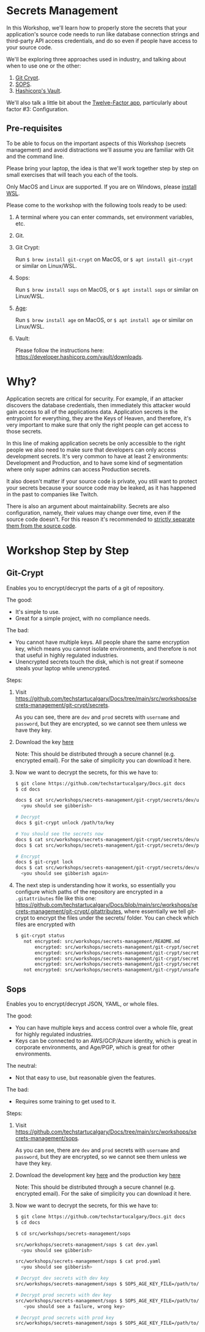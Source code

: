 # Secrets Management

In this Workshop, we'll learn how to properly store the secrets
that your application's source code needs to run
like database connection strings and third-party API access credentials,
and do so even if people have access to your source code.

We'll be exploring three approaches used in industry,
and talking about when to use one or the other:

1. [Git Crypt](https://github.com/AGWA/git-crypt).
2. [SOPS](https://github.com/mozilla/sops).
3. [Hashicorp's Vault](https://www.hashicorp.com/products/vault).

We'll also talk a little bit about the [Twelve-Factor app](https://12factor.net/),
particularly about factor #3: Configuration.

## Pre-requisites

To be able to focus on the important aspects of this Workshop (secrets management)
and avoid distractions we'll assume you are familiar with Git
and the command line.

Please bring your laptop,
the idea is that we'll work together step by step on small exercises
that will teach you each of the tools.

Only MacOS and Linux are supported.
If you are on Windows,
please [install WSL](https://learn.microsoft.com/en-us/windows/wsl/install).

Please come to the workshop with the following tools ready to be used:

1. A terminal where you can enter commands, set environment variables, etc.
1. Git.
1. Git Crypt:

   Run `$ brew install git-crypt` on MacOS,
   or `$ apt install git-crypt` or similar on Linux/WSL.

1. Sops:

   Run `$ brew install sops` on MacOS,
   or `$ apt install sops` or similar on Linux/WSL.

1. [Age](https://github.com/FiloSottile/age):

   Run `$ brew install age` on MacOS,
   or `$ apt install age` or similar on Linux/WSL.

1. Vault:

   Please follow the instructions here:
   <https://developer.hashicorp.com/vault/downloads>.

# Why?

Application secrets are critical for security.
For example, if an attacker discovers the database credentials,
then immediately this attacker would gain access to all of the applications data.
Application secrets is the entrypoint for everything, they are the Keys of Heaven,
and therefore, it's very important to make sure
that only the right people can get access to those secrets.

In this line of making application secrets be only accessible to the right people
we also need to make sure that developers can only access development secrets.
It's very common to have at least 2 environments: Development and Production,
and to have some kind of segmentation where only super admins can access Production secrets.

It also doesn't matter if your source code is private,
you still want to protect your secrets because your source code may be leaked,
as it has happened in the past to companies like Twitch.

There is also an argument about maintainability.
Secrets are also configuration, namely, their values may change over time,
even if the source code doesn't. For this reason it's recommended to
[strictly separate them from the source code](https://12factor.net/config).

# Workshop Step by Step

## Git-Crypt

Enables you to encrypt/decrypt the parts of a git of repository.

The good:

- It's simple to use.
- Great for a simple project, with no compliance needs.

The bad:

- You cannot have multiple keys. All people share the same encryption key,
  which means you cannot isolate environments,
  and therefore is not that useful in highly regulated industries.
- Unencrypted secrets touch the disk,
  which is not great if someone steals your laptop while unencrypted.

Steps:

1. Visit <https://github.com/techstartucalgary/Docs/tree/main/src/workshops/secrets-management/git-crypt/secrets>.

   As you can see, there are `dev` and `prod` secrets with `username` and `password`, but they are encrypted, so we cannot see them unless we have they key.

1. Download the key [here](https://github.com/techstartucalgary/Docs/raw/main/src/workshops/secrets-management/git-crypt/unsafe/key)

   Note: This should be distributed through a secure channel (e.g. encrypted email).
   For the sake of simplicity you can download it here.

1. Now we want to decrypt the secrets, for this we have to:

   ```sh
   $ git clone https://github.com/techstartucalgary/Docs.git docs
   $ cd docs

   docs $ cat src/workshops/secrets-management/git-crypt/secrets/dev/username
     <you should see gibberish>

   # Decrypt
   docs $ git-crypt unlock /path/to/key

   # You should see the secrets now
   docs $ cat src/workshops/secrets-management/git-crypt/secrets/dev/username
   docs $ cat src/workshops/secrets-management/git-crypt/secrets/dev/password

   # Encrypt
   docs $ git-crypt lock
   docs $ cat src/workshops/secrets-management/git-crypt/secrets/dev/username
     <you should see gibberish again>
   ```

1. The next step is understanding how it works, so essentially you configure which paths of the repository are encrypted in a `.gitattributes` file like this one:
   <https://github.com/techstartucalgary/Docs/blob/main/src/workshops/secrets-management/git-crypt/.gitattributes>,
   where essentially we tell git-crypt to encrypt the files under the secrets/ folder. You can check which files are encrypted with

   ```sh
   $ git-crypt status
      not encrypted: src/workshops/secrets-management/README.md
          encrypted: src/workshops/secrets-management/git-crypt/secrets/dev/password
          encrypted: src/workshops/secrets-management/git-crypt/secrets/dev/username
          encrypted: src/workshops/secrets-management/git-crypt/secrets/prod/password
          encrypted: src/workshops/secrets-management/git-crypt/secrets/prod/username
      not encrypted: src/workshops/secrets-management/git-crypt/unsafe/key
   ```

## Sops

Enables you to encrypt/decrypt JSON, YAML, or whole files.

The good:

- You can have multiple keys and access control over a whole file,
  great for highly regulated industries.
- Keys can be connected to an AWS/GCP/Azure identity,
  which is great in corporate environments,
  and Age/PGP, which is great for other environments.

The neutral:

- Not that easy to use, but reasonable given the features.

The bad:

- Requires some training to get used to it.

Steps:

1. Visit <https://github.com/techstartucalgary/Docs/tree/main/src/workshops/secrets-management/sops>.

   As you can see, there are `dev` and `prod` secrets with `username` and `password`, but they are encrypted, so we cannot see them unless we have they key.

1. Download the development key
   [here](https://github.com/techstartucalgary/Docs/raw/main/src/workshops/secrets-management/sops/unsafe/dev-key.txt)
   and the production key
   [here](https://github.com/techstartucalgary/Docs/raw/main/src/workshops/secrets-management/sops/unsafe/prod-key.txt)

   Note: This should be distributed through a secure channel (e.g. encrypted email).
   For the sake of simplicity you can download it here.

1. Now we want to decrypt the secrets, for this we have to:

   ```sh
   $ git clone https://github.com/techstartucalgary/Docs.git docs
   $ cd docs

   $ cd src/workshops/secrets-management/sops

   src/workshops/secrets-management/sops $ cat dev.yaml
     <you should see gibberish>

   src/workshops/secrets-management/sops $ cat prod.yaml
     <you should see gibberish>

   # Decrypt dev secrets with dev key
   src/workshops/secrets-management/sops $ SOPS_AGE_KEY_FILE=/path/to/dev/key sops -d dev.yaml

   # Decrypt prod secrets with dev key
   src/workshops/secrets-management/sops $ SOPS_AGE_KEY_FILE=/path/to/dev/key sops -d prod.yaml
      <you should see a failure, wrong key>

   # Decrypt prod secrets with prod key
   src/workshops/secrets-management/sops $ SOPS_AGE_KEY_FILE=/path/to/prod/key sops -d prod.yaml
   ```

<!--
https://vault.kamadorueda.com/ui

vault operator init -address https://vault.kamadorueda.com

export VAULT_ADDR=https://vault.kamadorueda.com
vault login
vault kv get -address https://vault.kamadorueda.com -field=password secret/kevin
-->
